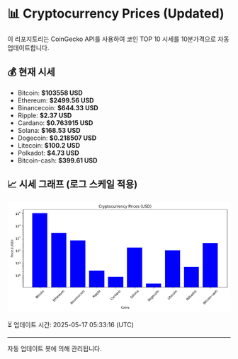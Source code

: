 
# 📊 Cryptocurrency Prices (Updated)

이 리포지토리는 CoinGecko API를 사용하여 코인 TOP 10 시세를 10분가격으로 자동 업데이트합니다.

## 💰 현재 시세
- Bitcoin: **$103558 USD**
- Ethereum: **$2499.56 USD**
- Binancecoin: **$644.33 USD**
- Ripple: **$2.37 USD**
- Cardano: **$0.763915 USD**
- Solana: **$168.53 USD**
- Dogecoin: **$0.218507 USD**
- Litecoin: **$100.2 USD**
- Polkadot: **$4.73 USD**
- Bitcoin-cash: **$399.61 USD**

## 📈 시세 그래프 (로그 스케일 적용)
![Crypto Prices](crypto_prices.png)

⏳ 업데이트 시간: 2025-05-17 05:33:16 (UTC)

---
자동 업데이트 봇에 의해 관리됩니다.
